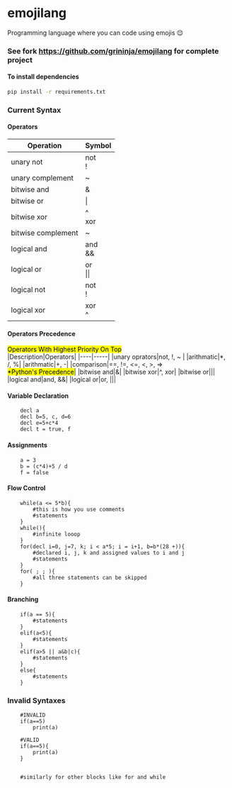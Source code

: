# emojilang
Programming language where you can code using emojis 😌

### See fork https://github.com/grininja/emojilang for complete project

#### To install dependencies
```bash
pip install -r requirements.txt
```

### Current Syntax

#### Operators
|Operation | Symbol|
|---------|-----|
|unary not|not<br>!|
|unary complement|~|
|bitwise and|        &|
|bitwise or|  \| |
|bitwise xor| ^<br> xor
|bitwise complement | ~
|logical and | and <br> &&
|logical or  | or <br> \|\| |
|logical not | not <br> !
|logical xor | xor <br> ^|

#### Operators Precedence
<mark>Operators With Highest Priority On Top</mark><br>
|Description|Operators|
|----|-----|
|unary oprators|not, !, ~ |
|arithmatic|*, /, %|
|arithmatic|+, -|
|comparison|==, !=, <=, <, >, => <br><mark>*Python's Precedence</mark>|
|bitwise and|&|
|bitwise xor|^, xor|
|bitwise or|\||
|logical and|and, &&|
|logical or|or, \|\||


#### Variable Declaration

````
    decl a
    decl b=5, c, d=6
    decl e=5+c*4
    decl t = true, f
````
#### Assignments
````
    a = 3
    b = (c*4)+5 / d
    f = false
````
#### Flow Control
````
    while(a <= 5*b){
        #this is how you use comments
        #statements
    }
    while(){
        #infinite looop
    }
    for(decl i=0, j=7, k; i < a*5; i = i+1, b=b*(28 +)){
        #declared i, j, k and assigned values to i and j
        #statements
    }
    for( ; ; ){
        #all three statements can be skipped
    }
````
#### Branching
````
    if(a == 5){
        #statements
    }
    elif(a<5){
        #statements
    }
    elif(a>5 || a&b|c){
        #statements
    }
    else{
        #statements
    }
````

### Invalid Syntaxes
````
    #INVALID
    if(a==5)
        print(a)
    
    #VALID
    if(a==5){
        print(a)
    }
    

    #similarly for other blocks like for and while
````

